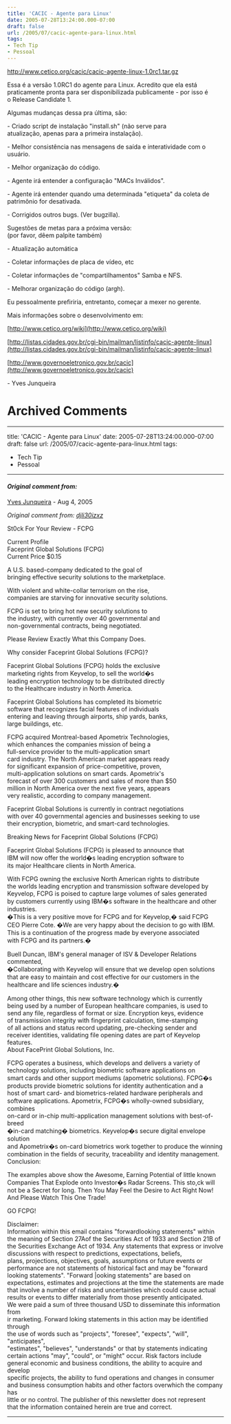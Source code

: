 ```yaml
---
title: 'CACIC - Agente para Linux'
date: 2005-07-28T13:24:00.000-07:00
draft: false
url: /2005/07/cacic-agente-para-linux.html
tags: 
- Tech Tip
- Pessoal
---
```


http://www.cetico.org/cacic/cacic-agente-linux-1.0rc1.tar.gz  
  
Essa é a versão 1.0RC1 do agente para Linux. Acredito que ela está  
praticamente pronta para ser disponibilizada publicamente - por isso é  
o Release Candidate 1.  
  
Algumas mudanças dessa pra última, são:  
  
\- Criado script de instalação "install.sh" (não serve para  
atualização, apenas para a primeira instalação).  
  
\- Melhor consistência nas mensagens de saída e interatividade com o usuário.  
  
\- Melhor organização do código.  
  
\- Agente irá entender a configuração "MACs Inválidos".  
  
\- Agente irá entender quando uma determinada "etiqueta" da coleta de  
patrimônio for desativada.  
  
\- Corrigidos outros bugs. (Ver bugzilla).  
  
Sugestões de metas para a próxima versão:  
(por favor, dêem palpite também)  
  
\- Atualização automática  
  
\- Coletar informações de placa de vídeo, etc  
  
\- Coletar informações de "compartilhamentos" Samba e NFS.  
  
\- Melhorar organização do código (argh).  
  
Eu pessoalmente prefiriria, entretanto, começar a mexer no gerente.  
  
Mais informações sobre o desenvolvimento em:  
  
[http://www.cetico.org/wiki](http://www.cetico.org/wiki)  
  
[http://listas.cidades.gov.br/cgi-bin/mailman/listinfo/cacic-agente-linux](http://listas.cidades.gov.br/cgi-bin/mailman/listinfo/cacic-agente-linux)  
  
[http://www.governoeletronico.gov.br/cacic](http://www.governoeletronico.gov.br/cacic)  
  
\- Yves Junqueira
# Archived Comments
---
title: 'CACIC - Agente para Linux'
date: 2005-07-28T13:24:00.000-07:00
draft: false
url: /2005/07/cacic-agente-para-linux.html
tags: 
- Tech Tip
- Pessoal
---

#### _Original comment from:_
[Yves Junqueira](https://www.blogger.com/profile/00104361785049371212 "noreply@blogger.com") - <time datetime="2005-08-17T16:18:00.000-07:00">Aug 4, 2005</time>

_Original comment from: [djli30izxz](http://www.blogger.com/profile/11483583)_  
  
St0ck For Your Review - FCPG  
  
Current Profile  
Faceprint Global Solutions (FCPG)  
Current Price $0.15  
  
  
A U.S. based-company dedicated to the goal of  
bringing effective security solutions to the marketplace.  
  
With violent and white-collar terrorism on the rise,  
companies are starving for innovative security solutions.  
  
FCPG is set to bring hot new security solutions to  
the industry, with currently over 40 governmental and  
non-governmental contracts, being negotiated.  
  
Please Review Exactly What this Company Does.  
  
Why consider Faceprint Global Solutions (FCPG)?  
  
Faceprint Global Solutions (FCPG) holds the exclusive  
marketing rights from Keyvelop, to sell the world�s  
leading encryption technology to be distributed directly  
to the Healthcare industry in North America.  
  
Faceprint Global Solutions has completed its biometric  
software that recognizes facial features of individuals  
entering and leaving through airports, ship yards, banks,  
large buildings, etc.  
  
FCPG acquired Montreal-based Apometrix Technologies,  
which enhances the companies mission of being a  
full-service provider to the multi-application smart  
card industry. The North American market appears ready  
for significant expansion of price-competitive, proven,  
multi-application solutions on smart cards. Apometrix's  
forecast of over 300 customers and sales of more than $50  
million in North America over the next five years, appears  
very realistic, according to company management.  
  
Faceprint Global Solutions is currently in contract negotiations  
with over 40 governmental agencies and businesses seeking to use  
their encryption, biometric, and smart-card technologies.  
  
Breaking News for Faceprint Global Solutions (FCPG)  
  
Faceprint Global Solutions (FCPG) is pleased to announce that  
IBM will now offer the world�s leading encryption software to  
its major Healthcare clients in North America.  
  
With FCPG owning the exclusive North American rights to distribute  
the worlds leading encryption and transmission software developed by  
Keyvelop, FCPG is poised to capture large volumes of sales generated  
by customers currently using IBM�s software in the healthcare and other industries.  
�This is a very positive move for FCPG and for Keyvelop,� said FCPG  
CEO Pierre Cote. �We are very happy about the decision to go with IBM.  
This is a continuation of the progress made by everyone associated  
with FCPG and its partners.�  
  
Buell Duncan, IBM's general manager of ISV & Developer Relations commented,  
�Collaborating with Keyvelop will ensure that we develop open solutions  
that are easy to maintain and cost effective for our customers in the  
healthcare and life sciences industry.�  
  
Among other things, this new software technology which is currently  
being used by a number of European healthcare companies, is used to  
send any file, regardless of format or size. Encryption keys, evidence  
of transmission integrity with fingerprint calculation, time-stamping  
of all actions and status record updating, pre-checking sender and  
receiver identities, validating file opening dates are part of Keyvelop features.  
About FacePrint Global Solutions, Inc.  
  
FCPG operates a business, which develops and delivers a variety of  
technology solutions, including biometric software applications on  
smart cards and other support mediums (apometric solutions). FCPG�s  
products provide biometric solutions for identity authentication and a  
host of smart card- and biometrics-related hardware peripherals and  
software applications. Apometrix, FCPG�s wholly-owned subsidiary, combines  
on-card or in-chip multi-application management solutions with best-of-breed  
�in-card matching� biometrics. Keyvelop�s secure digital envelope solution  
and Apometrix�s on-card biometrics work together to produce the winning  
combination in the fields of security, traceability and identity management.  
Conclusion:  
  
The examples above show the Awesome, Earning Potential of little known  
Companies That Explode onto Investor�s Radar Screens. This sto,ck will  
not be a Secret for long. Then You May Feel the Desire to Act Right Now!  
And Please Watch This One Trade!  
  
GO FCPG!  
  
Disclaimer:  
Information within this email contains "forwardlooking statements" within  
the meaning of Section 27Aof the Securities Act of 1933 and Section 21B of  
the Securities Exchange Act of 1934. Any statements that express or involve  
discussions with respect to predictions, expectations, beliefs,  
plans, projections, objectives, goals, assumptions or future events or  
performance are not statements of historical fact and may be "forward  
looking statements". "Forward |ooking statements" are based on  
expectations, estimates and projections at the time the statements are made  
that involve a number of risks and uncertainties which could cause actual  
results or events to differ materially from those presently anticipated.  
We were paid a sum of three thousand USD to disseminate this information from  
ir marketing. Forward loking statements in this action may be identified through  
the use of words such as "projects", "foresee", "expects", "will", "anticipates",  
"estimates", "believes", "understands" or that by statements indicating  
certain actions "may", "could", or "might" occur. Risk factors include  
general economic and business conditions, the ability to acquire and develop  
specific projects, the ability to fund operations and changes in consumer  
and business consumption habits and other factors overwhich the company has  
little or no control. The publisher of this newsletter does not represent  
that the information contained herein are true and correct.
<hr />
